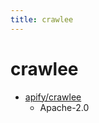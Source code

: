```yaml
---
title: crawlee
---
```


# crawlee

- [apify/crawlee](https://github.com/apify/crawlee)
  - Apache-2.0
